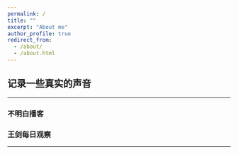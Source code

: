 ```yaml
---
permalink: /
title: ""
excerpt: "About me"
author_profile: true
redirect_from: 
  - /about/
  - /about.html
---
```



## 记录一些真实的声音


------


### 不明白播客




### 王剑每日观察









------



